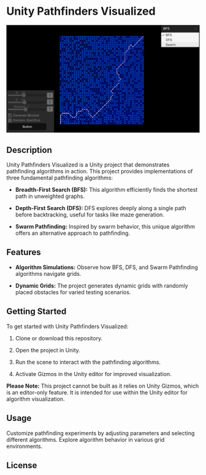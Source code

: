 # Unity Pathfinders Visualized

![Example Image](https://github.com/Silent0Wings/Unity-Pathfinders-Visualized/blob/main/ScreenShot/BFS%20(6).png)

## Description

Unity Pathfinders Visualized is a Unity project that demonstrates pathfinding algorithms in action. This project provides implementations of three fundamental pathfinding algorithms:

- **Breadth-First Search (BFS):** This algorithm efficiently finds the shortest path in unweighted graphs.

- **Depth-First Search (DFS):** DFS explores deeply along a single path before backtracking, useful for tasks like maze generation.

- **Swarm Pathfinding:** Inspired by swarm behavior, this unique algorithm offers an alternative approach to pathfinding.

## Features

- **Algorithm Simulations:** Observe how BFS, DFS, and Swarm Pathfinding algorithms navigate grids.

- **Dynamic Grids:** The project generates dynamic grids with randomly placed obstacles for varied testing scenarios.

## Getting Started

To get started with Unity Pathfinders Visualized:

1. Clone or download this repository.

2. Open the project in Unity.

3. Run the scene to interact with the pathfinding algorithms.

4. Activate Gizmos in the Unity editor for improved visualization.

**Please Note:** This project cannot be built as it relies on Unity Gizmos, which is an editor-only feature. It is intended for use within the Unity editor for algorithm visualization.

## Usage

Customize pathfinding experiments by adjusting parameters and selecting different algorithms. Explore algorithm behavior in various grid environments.

## License
